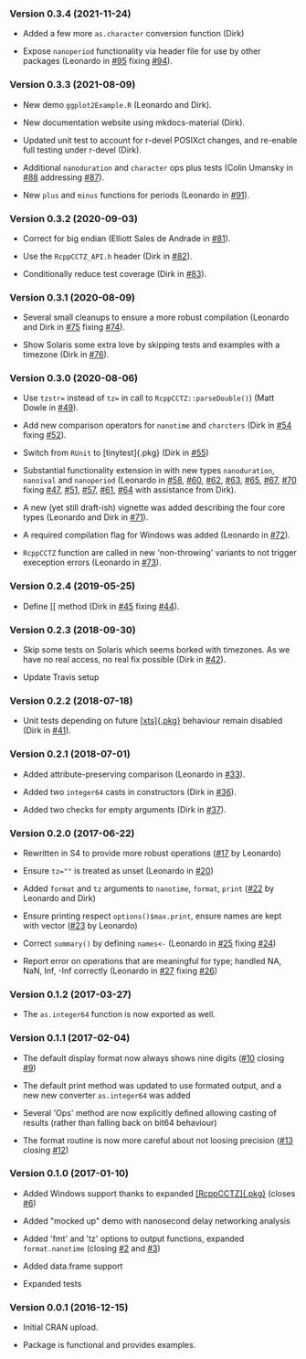 
### Version 0.3.4 (2021-11-24)

-   Added a few more `as.character` conversion function (Dirk)

-   Expose `nanoperiod` functionality via header file for use by other
    packages (Leonardo in
    [\#95](https://github.com/eddelbuettel/nanotime/pull/95) fixing
    [\#94](https://github.com/eddelbuettel/nanotime/issues/94)).

### Version 0.3.3 (2021-08-09)

-   New demo `ggplot2Example.R` (Leonardo and Dirk).

-   New documentation website using mkdocs-material (Dirk).

-   Updated unit test to account for r-devel POSIXct changes, and
    re-enable full testing under r-devel (Dirk).

-   Additional `nanoduration` and `character` ops plus tests (Colin
    Umansky in [\#88](https://github.com/eddelbuettel/nanotime/pull/88)
    addressing
    [\#87](https://github.com/eddelbuettel/nanotime/issues/87)).

-   New `plus` and `minus` functions for periods (Leonardo in
    [\#91](https://github.com/eddelbuettel/nanotime/pull/91)).

### Version 0.3.2 (2020-09-03)

-   Correct for big endian (Elliott Sales de Andrade in
    [\#81](https://github.com/eddelbuettel/nanotime/pull/81)).

-   Use the `RcppCCTZ_API.h` header (Dirk in
    [\#82](https://github.com/eddelbuettel/nanotime/pull/82)).

-   Conditionally reduce test coverage (Dirk in
    [\#83](https://github.com/eddelbuettel/nanotime/pull/83)).

### Version 0.3.1 (2020-08-09)

-   Several small cleanups to ensure a more robust compilation (Leonardo
    and Dirk in [\#75](https://github.com/eddelbuettel/nanotime/pull/75)
    fixing [\#74](https://github.com/eddelbuettel/nanotime/issues/74)).

-   Show Solaris some extra love by skipping tests and examples with a
    timezone (Dirk in
    [\#76](https://github.com/eddelbuettel/nanotime/pull/76)).

### Version 0.3.0 (2020-08-06)

-   Use `tzstr=` instead of `tz=` in call to `RcppCCTZ::parseDouble()`)
    (Matt Dowle in
    [\#49](https://github.com/eddelbuettel/nanotime/pull/49)).

-   Add new comparison operators for `nanotime` and `charcters` (Dirk in
    [\#54](https://github.com/eddelbuettel/nanotime/pull/54) fixing
    [\#52](https://github.com/eddelbuettel/nanotime/issues/52)).

-   Switch from `RUnit` to [tinytest]{.pkg} (Dirk in
    [\#55](https://github.com/eddelbuettel/nanotime/pull/55))

-   Substantial functionality extension in with new types
    `nanoduration`, `nanoival` and `nanoperiod` (Leonardo in
    [\#58](https://github.com/eddelbuettel/nanotime/pull/58),
    [\#60](https://github.com/eddelbuettel/nanotime/pull/60),
    [\#62](https://github.com/eddelbuettel/nanotime/pull/62),
    [\#63](https://github.com/eddelbuettel/nanotime/pull/63),
    [\#65](https://github.com/eddelbuettel/nanotime/pull/65),
    [\#67](https://github.com/eddelbuettel/nanotime/pull/67),
    [\#70](https://github.com/eddelbuettel/nanotime/pull/70) fixing
    [\#47](https://github.com/eddelbuettel/nanotime/issues/47),
    [\#51](https://github.com/eddelbuettel/nanotime/issues/51),
    [\#57](https://github.com/eddelbuettel/nanotime/issues/57),
    [\#61](https://github.com/eddelbuettel/nanotime/issues/61),
    [\#64](https://github.com/eddelbuettel/nanotime/issues/64) with
    assistance from Dirk).

-   A new (yet still draft-ish) vignette was added describing the four
    core types (Leonardo and Dirk in
    [\#71](https://github.com/eddelbuettel/nanotime/pull/71)).

-   A required compilation flag for Windows was added (Leonardo in
    [\#72](https://github.com/eddelbuettel/nanotime/pull/72)).

-   `RcppCCTZ` function are called in new \'non-throwing\' variants to
    not trigger exeception errors (Leonardo in
    [\#73](https://github.com/eddelbuettel/nanotime/pull/73)).

### Version 0.2.4 (2019-05-25)

-   Define \[\[ method (Dirk in
    [\#45](https://github.com/eddelbuettel/nanotime/pull/45) fixing
    [\#44](https://github.com/eddelbuettel/nanotime/issues/44)).

### Version 0.2.3 (2018-09-30)

-   Skip some tests on Solaris which seems borked with timezones. As we
    have no real access, no real fix possible (Dirk in
    [\#42](https://github.com/eddelbuettel/nanotime/pull/42)).

-   Update Travis setup

### Version 0.2.2 (2018-07-18)

-   Unit tests depending on future
    [[xts]{.pkg}](https://CRAN.R-project.org/package=xts) behaviour
    remain disabled (Dirk in
    [\#41](https://github.com/eddelbuettel/nanotime/pull/41)).

### Version 0.2.1 (2018-07-01)

-   Added attribute-preserving comparison (Leonardo in
    [\#33](https://github.com/eddelbuettel/nanotime/pull/33)).

-   Added two `integer64` casts in constructors (Dirk in
    [\#36](https://github.com/eddelbuettel/nanotime/pull/36)).

-   Added two checks for empty arguments (Dirk in
    [\#37](https://github.com/eddelbuettel/nanotime/pull/37)).

### Version 0.2.0 (2017-06-22)

-   Rewritten in S4 to provide more robust operations
    ([\#17](https://github.com/eddelbuettel/nanotime/pull/17) by
    Leonardo)

-   Ensure `tz=""` is treated as unset (Leonardo in
    [\#20](https://github.com/eddelbuettel/nanotime/pull/20))

-   Added `format` and `tz` arguments to `nanotime`, `format`, `print`
    ([\#22](https://github.com/eddelbuettel/nanotime/pull/22) by
    Leonardo and Dirk)

-   Ensure printing respect `options()$max.print`, ensure names are kept
    with vector
    ([\#23](https://github.com/eddelbuettel/nanotime/pull/23) by
    Leonardo)

-   Correct `summary()` by defining `names<-` (Leonardo in
    [\#25](https://github.com/eddelbuettel/nanotime/pull/25) fixing
    [\#24](https://github.com/eddelbuettel/nanotime/issues/24))

-   Report error on operations that are meaningful for type; handled NA,
    NaN, Inf, -Inf correctly (Leonardo in
    [\#27](https://github.com/eddelbuettel/nanotime/pull/27) fixing
    [\#26](https://github.com/eddelbuettel/nanotime/issues/26))

### Version 0.1.2 (2017-03-27)

-   The `as.integer64` function is now exported as well.

### Version 0.1.1 (2017-02-04)

-   The default display format now always shows nine digits
    ([\#10](https://github.com/eddelbuettel/nanotime/pull/10) closing
    [\#9](https://github.com/eddelbuettel/nanotime/pull/9))

-   The default print method was updated to use formated output, and a
    new new converter `as.integer64` was added

-   Several \'Ops\' method are now explicitly defined allowing casting
    of results (rather than falling back on bit64 behaviour)

-   The format routine is now more careful about not loosing precision
    ([\#13](https://github.com/eddelbuettel/nanotime/issues/13) closing
    [\#12](https://github.com/eddelbuettel/nanotime/issues/12))

### Version 0.1.0 (2017-01-10)

-   Added Windows support thanks to expanded
    [[RcppCCTZ]{.pkg}](https://CRAN.R-project.org/package=RcppCCTZ)
    (closes [\#6](https://github.com/eddelbuettel/nanotime/issues/6))

-   Added \"mocked up\" demo with nanosecond delay networking analysis

-   Added \'fmt\' and \'tz\' options to output functions, expanded
    `format.nanotime` (closing
    [\#2](https://github.com/eddelbuettel/nanotime/issues/2) and
    [\#3](https://github.com/eddelbuettel/nanotime/issues/3))

-   Added data.frame support

-   Expanded tests

### Version 0.0.1 (2016-12-15)

-   Initial CRAN upload.

-   Package is functional and provides examples.
